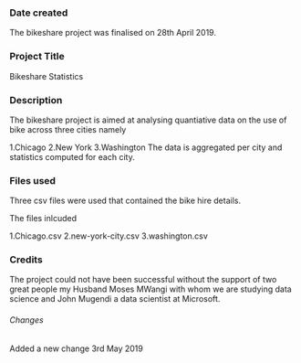 ### Date created
The bikeshare project was finalised on 28th April 2019.

### Project Title
Bikeshare Statistics 

### Description
The bikeshare project is aimed at analysing quantiative data on the use of bike across three cities namely

1.Chicago
2.New York 
3.Washington 
The data is aggregated per city and statistics computed for each city.

### Files used
Three csv files were used that contained the bike hire details.

The files inlcuded 

1.Chicago.csv
2.new-york-city.csv
3.washington.csv

### Credits
The project could not have been successful without the support of two great people my Husband Moses MWangi with whom we are studying data science and John Mugendi a data scientist at Microsoft.

###### Changes
Added a new change 3rd May 2019
